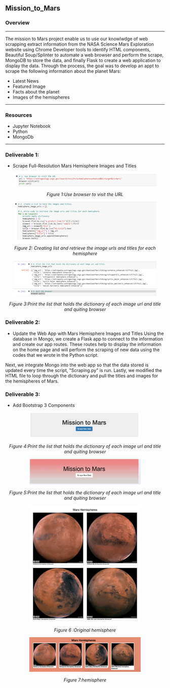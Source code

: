##  Mission_to_Mars
### Overview
---
The mission to Mars project enable us to use our knowlwdge of web scrapping extract information from the NASA Science Mars Exploration website using Chrome Developer tools to identify HTML components, Beautiful Soup/Splinter to automate a web browser and perform the scrape, MongoDB to store the data, and finally Flask to create a web application to display the data. Through the process, the goal was to develop an appt to scrape the following information about the planet Mars:

* Latest News
* Featured Image
* Facts about the planet
* Images of the hemispheres
---
### Resources
* Jupyter Notebook
* Python
* MongoDb
---

###  Deliverable 1: 
* Scrape Full-Resolution Mars Hemisphere Images and Titles

<p align="center">  
<img src="https://github.com/Tifarahani/Mission_to_Mars/blob/main/img/D1.1.png"  width="90%" height="90%">
</p>
<p align="center">  
<i>Figure 1:Use browser to visit the URL </i>
</p>
<p align="center">  
<img src="https://github.com/Tifarahani/Mission_to_Mars/blob/main/img/D1.2.3.png"  width="90%" height="90%">
</p>
<p align="center">  
<i>Figure 2: Creating list and retrieve the image urls and titles for each hemisphere </i>
</p>
<p align="center">  
<img src="https://github.com/Tifarahani/Mission_to_Mars/blob/main/img/D1.4..png"  width="90%" height="90%">
</p>
<p align="center">  
<i>Figure 3:Print the list that holds the dictionary of each image url and title and quiting browser </i>
</p>

### Deliverable 2:
* Update the Web App with Mars Hemisphere Images and Titles
Using the database in Mongo, we create a Flask app to connect to the information and create our app routes.
These routes help to display the information on the home page and will perform the scraping of new data using the codes that we wrote in the Python script.



Next, we integrate Mongo into the web app so that the data stored is updated every time the script, "Scraping.py" is run.
Lastly, we modified the HTML file to loop through the dictionary and pull the titles and images for the hemispheres of Mars.
### Deliverable 3: 
* Add Bootstrap 3 Components


<p align="center">  
<img src="https://github.com/Tifarahani/Mission_to_Mars/blob/main/img/Button_Original.png"  width="70%" height="70%">
</p>
<p align="center">  
<i>Figure 4:Print the list that holds the dictionary of each image url and title and quiting browser </i>
</p>
<p align="center">  
<img src="https://github.com/Tifarahani/Mission_to_Mars/blob/main/img/Button.png"  width="70%" height="70%">
</p>
<p align="center">  
<i>Figure 5:Print the list that holds the dictionary of each image url and title and quiting browser </i>
</p>

<p align="center">  
<img src="https://github.com/Tifarahani/Mission_to_Mars/blob/main/img/OrigHemiPhoto.png"  width="70%" height="70%">
</p>
<p align="center">  
<i>Figure 6 :Original hemisphere </i>
</p>

<p align="center">  
<img src="https://github.com/Tifarahani/Mission_to_Mars/blob/main/img/hemisphere.png"  width="70%" height="70%">
</p>
<p align="center">  
<i>Figure 7:hemisphere </i>
</p>

